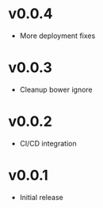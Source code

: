 v0.0.4
==================
* More deployment fixes

v0.0.3
==================
* Cleanup bower ignore

v0.0.2
==================
* CI/CD integration

v0.0.1
==================
* Initial release

